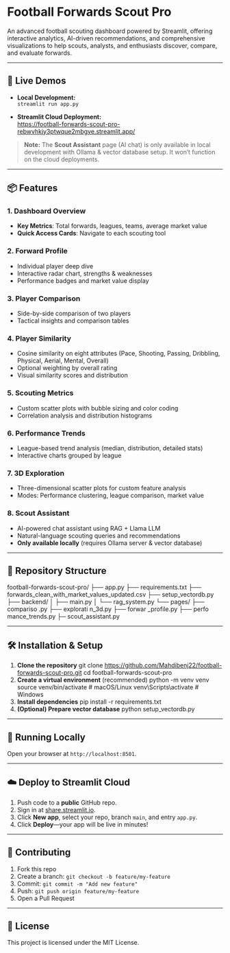 # Football Forwards Scout Pro

An advanced football scouting dashboard powered by Streamlit, offering interactive analytics, AI-driven recommendations, and comprehensive visualizations to help scouts, analysts, and enthusiasts discover, compare, and evaluate forwards.

---

## 🚀 Live Demos

- **Local Development:**  
  `streamlit run app.py`

- **Streamlit Cloud Deployment:**  
    https://football-forwards-scout-pro-rebwvhkjy3ptwque2mbgve.streamlit.app/  

> **Note:** The **Scout Assistant** page (AI chat) is only available in local development with Ollama & vector database setup. It won’t function on the cloud deployments.
---

## 📦 Features

### 1. Dashboard Overview
- **Key Metrics**: Total forwards, leagues, teams, average market value  
- **Quick Access Cards**: Navigate to each scouting tool  

### 2. Forward Profile
- Individual player deep dive  
- Interactive radar chart, strengths & weaknesses  
- Performance badges and market value display  

### 3. Player Comparison
- Side-by-side comparison of two players  
- Tactical insights and comparison tables  

### 4. Player Similarity
- Cosine similarity on eight attributes (Pace, Shooting, Passing, Dribbling, Physical, Aerial, Mental, Overall)  
- Optional weighting by overall rating  
- Visual similarity scores and distribution  

### 5. Scouting Metrics
- Custom scatter plots with bubble sizing and color coding  
- Correlation analysis and distribution histograms  

### 6. Performance Trends
- League-based trend analysis (median, distribution, detailed stats)  
- Interactive charts grouped by league  

### 7. 3D Exploration
- Three-dimensional scatter plots for custom feature analysis  
- Modes: Performance clustering, league comparison, market value  

### 8. Scout Assistant
- AI-powered chat assistant using RAG + Llama LLM  
- Natural-language scouting queries and recommendations
- **Only available locally** (requires Ollama server & vector database)

---

## 📁 Repository Structure

football-forwards-scout-pro/
├── app.py
├── requirements.txt
├── forwards_clean_with_market_values_updated.csv
├── setup_vectordb.py
├── backend/
│ ├── main.py
│ └── rag_system.py
└── pages/
├── compariso
.py ├── explorati
n_3d.py ├── forwar
_profile.py ├── perfo
mance_trends.py ├─
scout_assistant.py

---

## 🛠️ Installation & Setup

1. **Clone the repository**
git clone https://github.com/Mahdibenj22/football-forwards-scout-pro.git
cd football-forwards-scout-pro
2. **Create a virtual environment** (recommended)
python -m venv venv
source venv/bin/activate # macOS/Linux
venv\Scripts\activate # Windows
3. **Install dependencies**
pip install -r requirements.txt
4. **(Optional) Prepare vector database**
python setup_vectordb.py

---

## 🎯 Running Locally


Open your browser at `http://localhost:8501`.

---

## ☁️ Deploy to Streamlit Cloud

1. Push code to a **public** GitHub repo.  
2. Sign in at [share.streamlit.io](https://share.streamlit.io/).  
3. Click **New app**, select your repo, branch `main`, and entry `app.py`.  
4. Click **Deploy**—your app will be live in minutes!

---

## 🤝 Contributing

1. Fork this repo  
2. Create a branch: `git checkout -b feature/my-feature`  
3. Commit: `git commit -m "Add new feature"`  
4. Push: `git push origin feature/my-feature`  
5. Open a Pull Request  

---

## 📄 License

This project is licensed under the MIT License. 



